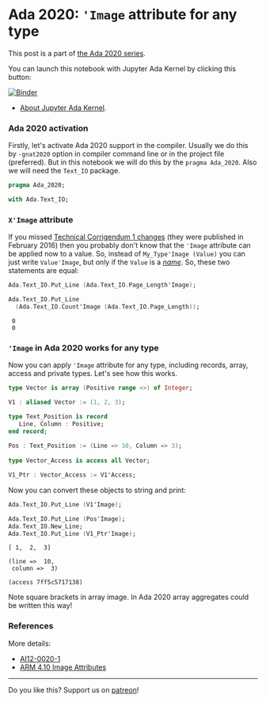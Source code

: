 # Ada 2020: `'Image` attribute for any type
 
This post is a part of [the Ada 2020 series](https://github.com/reznikmm/ada-howto/tree/ce-2020).
 
You can launch this notebook with Jupyter Ada Kernel by clicking this button:
 
[![Binder](https://mybinder.org/badge_logo.svg)](https://mybinder.org/v2/gh/reznikmm/ada-howto/ce-2020?filepath=%2Fhome%2Fjovyan%2Fnb%2Fimage-for-any-type.ipynb)

 
 * [About Jupyter Ada Kernel](https://github.com/reznikmm/ada-howto/blob/master/md/Hello_Ada.md).

### Ada 2020 activation
Firstly, let's activate Ada 2020 support in the compiler.
Usually we do this by `-gnat2020` option in compiler command line or in the project file
(preferred). But in this notebook we will do this by the `pragma Ada_2020`.
Also we will need the `Text_IO` package.


```Ada
pragma Ada_2020;

with Ada.Text_IO;
```

### `X'Image` attribute
If you missed
[Technical Corrigendum 1 changes](https://reznikmm.github.io/ada-auth/rm-4-NC/RM-0-1.html)
(they were published in February 2016)
then you probably don't know that the `'Image` attribute can be applied now to a value. So, instead of `My_Type'Image (Value)` you can just write `Value'Image`, but only if the `Value` is a
[_name_](https://reznikmm.github.io/ada-auth/rm-4-NC/RM-4-1.html#S0091).
So, these two statements are equal:


```Ada
Ada.Text_IO.Put_Line (Ada.Text_IO.Page_Length'Image);

Ada.Text_IO.Put_Line
  (Ada.Text_IO.Count'Image (Ada.Text_IO.Page_Length));
```




     0
     0




### `'Image` in Ada 2020 works for any type

Now you can apply `'Image` attribute for any type, including records, array, access and private types. Let's see how this works.


```Ada
type Vector is array (Positive range <>) of Integer;

V1 : aliased Vector := (1, 2, 3);

type Text_Position is record
   Line, Column : Positive;
end record;
                      
Pos : Text_Position := (Line => 10, Column => 3);
                      
type Vector_Access is access all Vector;

V1_Ptr : Vector_Access := V1'Access;
```

Now you can convert these objects to string and print:


```Ada
Ada.Text_IO.Put_Line (V1'Image);

Ada.Text_IO.Put_Line (Pos'Image);
Ada.Text_IO.New_Line;
Ada.Text_IO.Put_Line (V1_Ptr'Image);
```




    
    [ 1,  2,  3]
    
    (line =>  10,
     column =>  3)
    
    (access 7ff5c5717138)




Note square brackets in array image. In Ada 2020 array aggregates could be written this way!

### References

More details:
 * [AI12-0020-1](http://www.ada-auth.org/cgi-bin/cvsweb.cgi/ai12s/ai12-0020-1.txt)
 * [ARM 4.10 Image Attributes](https://reznikmm.github.io/ada-auth/aarm-5-NC/AA-4-10.html)
 
----

Do you like this? Support us on [patreon](https://www.patreon.com/ada_ru)!

